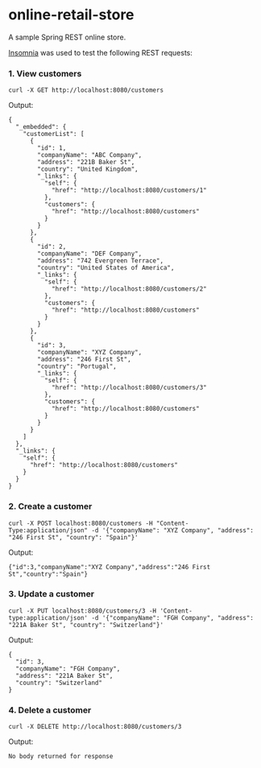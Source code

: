 # online-retail-store
A sample Spring REST online store.

[Insomnia](https://github.com/Kong/insomnia) was used to test the following REST requests:

### 1. View customers
```
curl -X GET http://localhost:8080/customers
```
Output:
```
{
  "_embedded": {
    "customerList": [
      {
        "id": 1,
        "companyName": "ABC Company",
        "address": "221B Baker St",
        "country": "United Kingdom",
        "_links": {
          "self": {
            "href": "http://localhost:8080/customers/1"
          },
          "customers": {
            "href": "http://localhost:8080/customers"
          }
        }
      },
      {
        "id": 2,
        "companyName": "DEF Company",
        "address": "742 Evergreen Terrace",
        "country": "United States of America",
        "_links": {
          "self": {
            "href": "http://localhost:8080/customers/2"
          },
          "customers": {
            "href": "http://localhost:8080/customers"
          }
        }
      },
      {
        "id": 3,
        "companyName": "XYZ Company",
        "address": "246 First St",
        "country": "Portugal",
        "_links": {
          "self": {
            "href": "http://localhost:8080/customers/3"
          },
          "customers": {
            "href": "http://localhost:8080/customers"
          }
        }
      }
    ]
  },
  "_links": {
    "self": {
      "href": "http://localhost:8080/customers"
    }
  }
}
```

### 2. Create a customer
```
curl -X POST localhost:8080/customers -H "Content-Type:application/json" -d '{"companyName": "XYZ Company", "address": "246 First St", "country": "Spain"}'
```
Output:
```
{"id":3,"companyName":"XYZ Company","address":"246 First St","country":"Spain"}
```

### 3. Update a customer
```
curl -X PUT localhost:8080/customers/3 -H 'Content-type:application/json' -d '{"companyName": "FGH Company", "address": "221A Baker St", "country": "Switzerland"}'
```
Output:
```
{
  "id": 3,
  "companyName": "FGH Company",
  "address": "221A Baker St",
  "country": "Switzerland"
}
```
### 4. Delete a customer
```
curl -X DELETE http://localhost:8080/customers/3
```
Output:
```
No body returned for response
```

